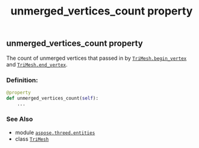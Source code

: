 ﻿---
title: unmerged_vertices_count property
second_title: Aspose.3D for Python via .NET API References
description: 
type: docs
weight: 370
url: /aspose.threed.entities/trimesh/unmerged_vertices_count/
is_root: false
---

## unmerged_vertices_count property


The count of unmerged vertices that passed in by [`TriMesh.begin_vertex`](/3d/python-net/aspose.threed.entities/trimesh/begin_vertex) and [`TriMesh.end_vertex`](/3d/python-net/aspose.threed.entities/trimesh/end_vertex).
### Definition:
```python
@property
def unmerged_vertices_count(self):
    ...
```

### See Also
* module [`aspose.threed.entities`](../../)
* class [`TriMesh`](/3d/python-net/aspose.threed.entities/trimesh)
